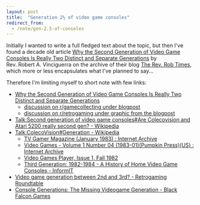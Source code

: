 ```yaml
---
layout: post
title:  "Generation 2½ of video game consoles"
redirect_from:
  - /note/gen-2.5-of-consoles
---
```


Initially I wanted to write a full fledged text about the topic, but then I've found
a decade old article [Why the Second Generation of Video Game Consoles Is Really Two
Distinct and Separate Generations][1] by Rev.&nbsp;Robert&nbsp;A.&nbsp;Vinciguerra
on the archive of their blog [The&nbsp;Rev.&nbsp;Rob&nbsp;Times][2], which more or
less encapsulates what I've planned to say...

Therefore I'm limiting myself to short note with few links:

* [Why the Second Generation of Video Game Consoles Is Really Two Distinct and Separate Generations][1]
  * [discussion on r/gamecollecting under blogpost](https://www.reddit.com/r/gamecollecting/comments/1w2nf8/why_the_second_generation_of_video_game_consoles/)
  * [discussion on r/retrogaming under graphic from the blogpost](https://www.reddit.com/r/retrogaming/comments/2gowa3/how_the_second_generation_of_video_game_consoles/)
* [Talk:Second generation of video game consoles#Are Colecovision and Atari 5200 really second gen? - Wikipedia](https://en.wikipedia.org/wiki/Talk:Second_generation_of_video_game_consoles#Are_Colecovision_and_Atari_5200_really_second_gen?)
* [Talk:ColecoVision#Generation - Wikipedia](https://en.wikipedia.org/wiki/Talk:ColecoVision#Generation)
  * [TV Gamer Magazine (January 1983) : Internet Archive](https://archive.org/details/tv-gamer-magazine-1983-01/page/n41)
  * [Video Games - Volume 1 Number 04 (1983-01)(Pumpkin Press)(US) : Internet Archive](https://archive.org/details/Video_Games_Volume_1_Number_04_1983-01_Pumpkin_Press_US/page/n71)
  * [Video Games Player, Issue 1, Fall 1982](https://vgpavilion.com/mags/1982/fall/vgp/fall-1982-video-game-buyers-guide/)
  * [Third Generation: 1982-1984 - A History of Home Video Game Consoles - InformIT](https://www.informit.com/articles/article.aspx?p=378141&seqNum=3)
* [Video game generation between 2nd and 3rd? - Retrogaming Roundtable](https://forum.digitpress.com/forum/showthread.php?173587-Video-game-generation-between-2nd-and-3rd)
* [Console Generations: The Missing Videogame Generation - Black Falcon Games](https://blackfalcongames.net/?p=179)

[1]: https://web.archive.org/web/20150314024810/http://revrob.com/sci-a-tech-topmenu-52/233-why-the-second-generation-of-video-game-consoles-is-really-two-distinct-and-separate-generations
[2]: https://web.archive.org/web/20151026123656/http://www.revrob.com/
